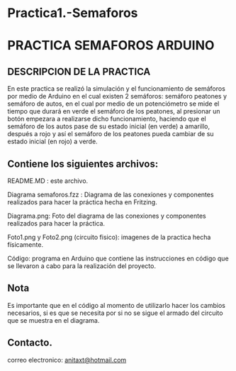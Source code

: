 # Practica1.-Semaforos
PRACTICA SEMAFOROS ARDUINO
==========================

DESCRIPCION DE LA PRACTICA
--------------------------

En este practica se realizó la simulación y el funcionamiento de
semáforos por medio de Arduino en el cual existen 2 semáforos: semáforo peatones y 
semáforo de autos, en el cual por medio de un potenciómetro se mide el tiempo que 
durará en verde el semáforo de los peatones, al presionar un botón empezara a
realizarse dicho funcionamiento, haciendo que el semáforo de los autos pase de 
su estado inicial (en verde) a amarillo, después a rojo y así el semáforo de 
los peatones pueda cambiar de su estado inicial (en rojo) a verde.

Contiene los siguientes archivos:
-------------------------------------------
 
README.MD : este archivo.

Diagrama semaforos.fzz : Diagrama de las conexiones y componentes realizados para hacer la práctica hecha en Fritzing.

Diagrama.png: Foto del diagrama de las conexiones y componentes realizados para hacer la práctica.

Foto1.png y Foto2.png  (circuito fisico): imagenes de la practica hecha físicamente.

Código: programa en Arduino que contiene las instrucciones en código que se llevaron
        a cabo para la realización del proyecto.

Nota
------

Es importante que en el código al momento de utilizarlo hacer los cambios necesarios,
si es que se necesita por si no se sigue el armado del circuito que se muestra en el diagrama.

Contacto.
--------------
correo electronico: anitaxt@hotmail.com
